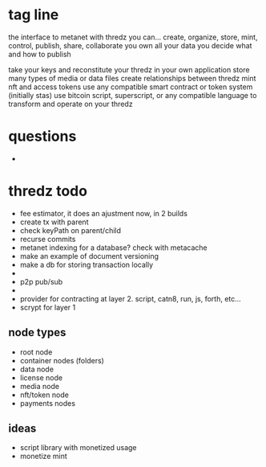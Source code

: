 # tag line
the interface to metanet
with thredz you can...
create, organize, store, mint, control, publish, share, collaborate
you own all your data
you decide what and how to publish

take your keys and reconstitute your thredz in your own application
store many types of media or data files
create relationships between thredz
mint nft and access tokens
use any compatible smart contract or token system (initially stas)
use bitcoin script, superscript, or any compatible language to transform and operate on your thredz

# questions
* 

# thredz todo
* fee estimator, it does an ajustment now, in 2 builds
* create tx with parent
* check keyPath on parent/child
* recurse commits
* metanet indexing for a database? check with metacache
* make an example of document versioning
* make a db for storing transaction locally
*
* p2p pub/sub
* 
* provider for contracting at layer 2. script, catn8, run, js, forth, etc...
* scrypt for layer 1

## node types
* root node
* container nodes (folders)
* data node
* license node
* media node
* nft/token node
* payments nodes

## ideas
* script library with monetized usage
* monetize mint
